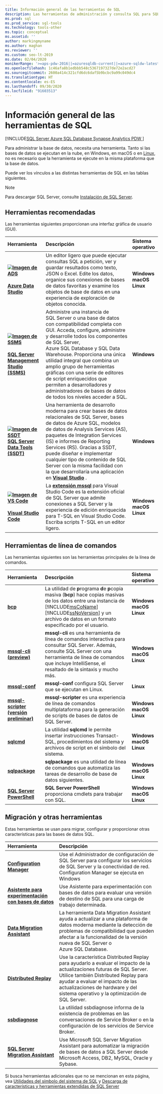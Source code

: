 ```yaml
---
title: Información general de las herramientas de SQL
description: Las herramientas de administración y consulta SQL para SQL Server, Azure SQL (base de datos de Azure SQL, instancia administrada de Azure SQL, máquinas virtuales de SQL) y Azure SQL Data Warehouse.
ms.prod: sql
ms.prod_service: sql-tools
ms.technology: tools-other
ms.topic: conceptual
ms.assetid: ''
author: markingmyname
ms.author: maghan
ms.reviewer: ''
ms.custom: seo-lt-2019
ms.date: 02/04/2020
monikerRange: '>=aps-pdw-2016||=azuresqldb-current||=azure-sqldw-latest||>=sql-server-2016||=sqlallproducts-allversions||>=sql-server-linux-2017'
ms.openlocfilehash: 1c46afa8b1edbbb548c5367197327de72e2acd27
ms.sourcegitcommit: 2600a414c321cfd6dc6daf5b9bcbc9a99c049dc4
ms.translationtype: HT
ms.contentlocale: es-ES
ms.lasthandoff: 09/30/2020
ms.locfileid: "91603513"
---
```

# <a name="sql-tools-overview"></a>Información general de las herramientas de SQL

[!INCLUDE[SQL Server Azure SQL Database Synapse Analytics PDW ](../includes/applies-to-version/sql-asdb-asdbmi-asa-pdw.md)]

Para administrar la base de datos, necesita una herramienta. Tanto si las bases de datos se ejecutan en la nube, en Windows, en macOS o en [Linux](../linux/sql-server-linux-overview.md), no es necesario que la herramienta se ejecute en la misma plataforma que la base de datos.

Puede ver los vínculos a las distintas herramientas de SQL en las tablas siguientes.

> [!Note]
> Para descargar SQL Server, consulte [Instalación de SQL Server](../database-engine/install-windows/install-sql-server.md).

## <a name="recommended-tools"></a>Herramientas recomendadas

Las herramientas siguientes proporcionan una interfaz gráfica de usuario (GUI).

| Herramienta | Descripción | Sistema operativo |
|:--|:--|:--|
| [ **![Imagen de ADS](../tools/media/overview-sql-tools/azure-data-studio.svg)</br></br>Azure Data Studio**](../azure-data-studio/download.md) | Un editor ligero que puede ejecutar consultas SQL a petición, ver y guardar resultados como texto, JSON o Excel. Edite los datos, organice sus conexiones de bases de datos favoritas y examine los objetos de base de datos en una experiencia de exploración de objetos conocida. | **Windows</br>macOS</br>Linux** |
| [ **![Imagen de SSMS](../tools/media/overview-sql-tools/ssms.svg)</br></br>SQL Server Management Studio (SSMS)** ](../ssms/download-sql-server-management-studio-ssms.md) | Administre una instancia de SQL Server o una base de datos con compatibilidad completa con GUI. Acceda, configure, administre y desarrolle todos los componentes de SQL Server, Azure SQL Database y SQL Data Warehouse. Proporciona una única utilidad integral que combina un amplio grupo de herramientas gráficas con una serie de editores de script enriquecidos que permiten a desarrolladores y administradores de bases de datos de todos los niveles acceder a SQL. | **Windows** |
| [ **![Imagen de SSDT](../tools/media/overview-sql-tools/ssdt.svg)</br>SQL Server Data Tools (SSDT)** ](../ssdt/download-sql-server-data-tools-ssdt.md) | Una herramienta de desarrollo moderna para crear bases de datos relacionales de SQL Server, bases de datos de Azure SQL, modelos de datos de Analysis Services (AS), paquetes de Integration Services (IS) e informes de Reporting Services (RS). Gracias a SSDT, puede diseñar e implementar cualquier tipo de contenido de SQL Server con la misma facilidad con la que desarrollaría una aplicación en **[Visual Studio](https://visualstudio.microsoft.com/downloads/)** . | **Windows** |
| [ **![Imagen de VS Code](../tools/media/overview-sql-tools/visual-studio-code.svg)</br></br>Visual Studio Code**](https://code.visualstudio.com/) | La **[extensión mssql](https://marketplace.visualstudio.com/items?itemName=ms-mssql.mssql)** para Visual Studio Code es la extensión oficial de SQL Server que admite conexiones a SQL Server y la experiencia de edición enriquecida para T-SQL en Visual Studio Code. Escriba scripts T-SQL en un editor ligero. | **Windows</br>macOS</br>Linux** |

## <a name="command-line-tools"></a>Herramientas de línea de comandos

Las herramientas siguientes son las herramientas principales de la línea de comandos.

| Herramienta | Descripción | Sistema operativo |
|:--|:--|:--|
|[**bcp**](bcp-utility.md)|La utilidad de **p**rograma **d**e **p**copia masiva (**bcp**) hace copias masivas de los datos entre una instancia de [!INCLUDE[msCoName](../includes/msconame-md.md)] [!INCLUDE[ssNoVersion](../includes/ssnoversion-md.md)] y un archivo de datos en un formato especificado por el usuario.| **Windows</br>macOS</br>Linux** |
|[**mssql-cli (preview)** ](mssql-cli.md)|**mssql-cli** es una herramienta de línea de comandos interactiva para consultar SQL Server. Además, consulte SQL Server con una herramienta de línea de comandos que incluye IntelliSense, el resaltado de la sintaxis y mucho más. | **Windows</br>macOS</br>Linux** |
|[**mssql-conf**](../linux/sql-server-linux-configure-mssql-conf.md) | **mssql-conf** configura SQL Server que se ejecutan en Linux. | **Linux** |
|[**mssql-scripter (versión preliminar)** ](https://github.com/Microsoft/mssql-scripter) | **mssql-scripter** es una experiencia de línea de comandos multiplataforma para la generación de scripts de bases de datos de SQL Server. | **Windows</br>macOS</br>Linux** |
| [**sqlcmd**](sqlcmd-utility.md) |La utilidad **sqlcmd** le permite insertar instrucciones Transact-SQL, procedimientos del sistema y archivos de script en el símbolo del sistema. | **Windows</br>macOS</br>Linux** |
| [**sqlpackage**](sqlpackage.md) |**sqlpackage** es una utilidad de línea de comandos que automatiza las tareas de desarrollo de base de datos siguientes. |**Windows</br>macOS</br>Linux** |
|[**SQL Server PowerShell**](../powershell/sql-server-powershell.md)| **SQL Server PowerShell** proporciona cmdlets para trabajar con SQL. | **Windows</br>macOS</br>Linux** |

## <a name="migration-and-other-tools"></a>Migración y otras herramientas

Estas herramientas se usan para migrar, configurar y proporcionar otras características para las bases de datos SQL.

| Herramienta | Descripción |
|:--|:--|
| **[Configuration Manager](../tools/configuration-manager/sql-server-configuration-manager-help.md)** | Use el Administrador de configuración de SQL Server para configurar los servicios de SQL Server y la conectividad de red. Configuration Manager se ejecuta en Windows|
| **[Asistente para experimentación con bases de datos](../dea/database-experimentation-assistant-overview.md)** | Use Asistente para experimentación con bases de datos para evaluar una versión de destino de SQL para una carga de trabajo determinada. |
| **[Data Migration Assistant](../dma/dma-overview.md)** | La herramienta Data Migration Assistant ayuda a actualizar a una plataforma de datos moderna mediante la detección de problemas de compatibilidad que pueden afectar a la funcionalidad de la versión nueva de SQL Server o Azure SQL Database. |
| **[Distributed Replay](../tools/distributed-replay/install-distributed-replay-overview.md)** | Use la característica Distributed Replay para ayudarlo a evaluar el impacto de la actualizaciones futuras de SQL Server. Utilice también Distributed Replay para ayudar a evaluar el impacto de las actualizaciones de hardware y del sistema operativo y la optimización de SQL Server. |
| **[ssbdiagnose](../tools/ssbdiagnose/ssbdiagnose-utility-service-broker.md)** | La utilidad ssbdiagnose informa de la existencia de problemas en las conversaciones de Service Broker o en la configuración de los servicios de Service Broker. |
| **[SQL Server Migration Assistant](../ssma/sql-server-migration-assistant.md)** | Use Microsoft SQL Server Migration Assistant para automatizar la migración de bases de datos a SQL Server desde Microsoft Access, DB2, MySQL, Oracle y Sybase.|

Si busca herramientas adicionales que no se mencionan en esta página, vea [Utilidades del símbolo del sistema de SQL](command-prompt-utility-reference-database-engine.md) y [Descarga de características y herramientas extendidas de SQL Server](download-sql-feature-packs.md)
